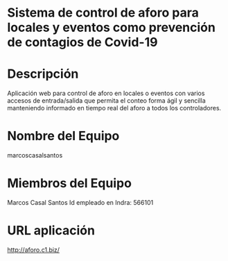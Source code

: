 # Sistema de control de aforo para locales y eventos como prevención de contagios de Covid-19

# Descripción
Aplicación web para control de aforo en locales o eventos con varios accesos de entrada/salida que permita el conteo forma ágil y sencilla manteniendo informado en tiempo real del aforo a todos los controladores.

# Nombre del Equipo
marcoscasalsantos

# Miembros del Equipo
Marcos Casal Santos
Id empleado en Indra: 566101

# URL aplicación
http://aforo.c1.biz/
